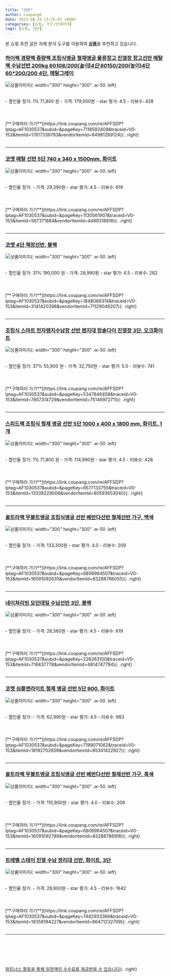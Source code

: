 ```yaml
---
title: "선반"
author: coupang6
date: 2023-08-29 13:25:03 +0800
categories: [쇼핑, 가구/인테리어]
tags: [쇼핑, 선반]
---
```


본 쇼핑 추천 글은 자체 분석 도구를 이용하여 [**상품**](https://link.coupang.com/a/bao1ui)을 추천하고 있습니다.

### [하이랙 경량랙 중량랙 조립식앵글 철재앵글 물류창고 진열장 창고선반 메탈랙 수납선반 200kg 60*108/200(높이)4단 60*150/200(높이)4단 60*200/200 4단, 메탈그레이](https://link.coupang.com/re/AFFSDP?lptag=AF1030537&subid=&pageKey=7118593408&traceid=V0-153&itemId=17817339793&vendorItemId=84981269124)

![상품이미지](https://thumbnail8.coupangcdn.com/thumbnails/remote/230x230ex/image/vendor_inventory/6bba/4f8bf69fdc4d43ea27d0f4a2ac8502d15f02177653eabf3f694306744fdc.JPG){: width="300" height="300" .w-50 .left}


<br>
- 할인율 정가: 1%  71,800   원
- 가격: 179,000원
- star 평가: 4.5
- 리뷰수: 428
<br>
<br>
<br>
<br>
[**구매하러 가기**](https://link.coupang.com/re/AFFSDP?lptag=AF1030537&subid=&pageKey=7118593408&traceid=V0-153&itemId=17817339793&vendorItemId=84981269124){: .right}
<br>
<br>

---

### [코멧 메탈 선반 5단 740 x 340 x 1500mm, 화이트](https://link.coupang.com/re/AFFSDP?lptag=AF1030537&subid=&pageKey=1130561907&traceid=V0-153&itemId=567371884&vendorItemId=4489318816)

![상품이미지](https://thumbnail7.coupangcdn.com/thumbnails/remote/230x230ex/image/product/image/vendoritem/2019/10/30/4489318816/543f524f-aacd-4b0c-9203-dacd0a5d62b8.jpg){: width="300" height="300" .w-50 .left}


<br>
- 할인율 정가: 
- 가격: 29,390원
- star 평가: 4.5
- 리뷰수: 619
<br>
<br>
<br>
<br>
[**구매하러 가기**](https://link.coupang.com/re/AFFSDP?lptag=AF1030537&subid=&pageKey=1130561907&traceid=V0-153&itemId=567371884&vendorItemId=4489318816){: .right}
<br>
<br>

---

### [코멧 4단 책장선반, 블랙](https://link.coupang.com/re/AFFSDP?lptag=AF1030537&subid=&pageKey=1848066314&traceid=V0-153&itemId=3141420396&vendorItemId=71129049207)

![상품이미지](https://thumbnail7.coupangcdn.com/thumbnails/remote/230x230ex/image/retail/images/13118400169986367-7adb79c3-abdd-448a-ab5c-bd8b34c879a1.jpg){: width="300" height="300" .w-50 .left}


<br>
- 할인율 정가: 31%  190,000   원
- 가격: 28,990원
- star 평가: 4.5
- 리뷰수: 282
<br>
<br>
<br>
<br>
[**구매하러 가기**](https://link.coupang.com/re/AFFSDP?lptag=AF1030537&subid=&pageKey=1848066314&traceid=V0-153&itemId=3141420396&vendorItemId=71129049207){: .right}
<br>
<br>

---

### [조립식 스마트 전자렌지수납장 선반 렌지대 밥솥다이 진열장 3단, 오크화이트](https://link.coupang.com/re/AFFSDP?lptag=AF1030537&subid=&pageKey=5347846458&traceid=V0-153&itemId=7857314729&vendorItemId=75146972711)

![상품이미지](https://thumbnail7.coupangcdn.com/thumbnails/remote/230x230ex/image/retail/images/2366213266604199-4d9dbdd5-0adb-43de-b001-ff796439e2c6.jpg){: width="300" height="300" .w-50 .left}


<br>
- 할인율 정가: 37%  55,900   원
- 가격: 32,750원
- star 평가: 5.0
- 리뷰수: 741
<br>
<br>
<br>
<br>
[**구매하러 가기**](https://link.coupang.com/re/AFFSDP?lptag=AF1030537&subid=&pageKey=5347846458&traceid=V0-153&itemId=7857314729&vendorItemId=75146972711){: .right}
<br>
<br>

---

### [스피드랙 조립식 철제 앵글 선반 5단 1000 x 400 x 1800 mm, 화이트, 1개](https://link.coupang.com/re/AFFSDP?lptag=AF1030537&subid=&pageKey=6577133755&traceid=V0-153&itemId=13338229006&vendorItemId=80593653040)

![상품이미지](https://thumbnail9.coupangcdn.com/thumbnails/remote/230x230ex/image/retail/images/1156012501848894-2782261d-da81-481a-bf04-5e4bf1cf163a.jpg){: width="300" height="300" .w-50 .left}


<br>
- 할인율 정가: 1%  71,800   원
- 가격: 114,990원
- star 평가: 4.5
- 리뷰수: 428
<br>
<br>
<br>
<br>
[**구매하러 가기**](https://link.coupang.com/re/AFFSDP?lptag=AF1030537&subid=&pageKey=6577133755&traceid=V0-153&itemId=13338229006&vendorItemId=80593653040){: .right}
<br>
<br>

---

### [울트라랙 무볼트앵글 조립식앵글 선반 베란다선반 철제선반 가구, 백색](https://link.coupang.com/re/AFFSDP?lptag=AF1030537&subid=&pageKey=6806964507&traceid=V0-153&itemId=16091092635&vendorItemId=83288786055)

![상품이미지](https://thumbnail10.coupangcdn.com/thumbnails/remote/230x230ex/image/vendor_inventory/1321/26bd9674dd26d993489c0421f7a5bb66c2a32065bfe514da3ae2cdbcf3dd.jpg){: width="300" height="300" .w-50 .left}


<br>
- 할인율 정가: 
- 가격: 133,300원
- star 평가: 4.0
- 리뷰수: 209
<br>
<br>
<br>
<br>
[**구매하러 가기**](https://link.coupang.com/re/AFFSDP?lptag=AF1030537&subid=&pageKey=6806964507&traceid=V0-153&itemId=16091092635&vendorItemId=83288786055){: .right}
<br>
<br>

---

### [네이쳐리빙 모던데일 수납선반 3단, 블랙](https://link.coupang.com/re/AFFSDP?lptag=AF1030537&subid=&pageKey=226263100&traceid=V0-153&itemId=716837778&vendorItemId=4814747794)

![상품이미지](https://thumbnail9.coupangcdn.com/thumbnails/remote/230x230ex/image/retail/images/1088797781591656-e0165e2b-85ae-4448-a22f-0e60f0c50658.jpg){: width="300" height="300" .w-50 .left}


<br>
- 할인율 정가: 
- 가격: 28,560원
- star 평가: 4.5
- 리뷰수: 619
<br>
<br>
<br>
<br>
[**구매하러 가기**](https://link.coupang.com/re/AFFSDP?lptag=AF1030537&subid=&pageKey=226263100&traceid=V0-153&itemId=716837778&vendorItemId=4814747794){: .right}
<br>
<br>

---

### [코멧 심플앤라이트 철제 앵글 선반 5단 900, 화이트](https://link.coupang.com/re/AFFSDP?lptag=AF1030537&subid=&pageKey=7199071062&traceid=V0-153&itemId=18192702659&vendorItemId=85341422927)

![상품이미지](https://thumbnail9.coupangcdn.com/thumbnails/remote/230x230ex/image/retail/images/6582892114342897-88a58732-dfda-4523-b40b-2a8c67ea8c0d.jpg){: width="300" height="300" .w-50 .left}


<br>
- 할인율 정가: 
- 가격: 62,990원
- star 평가: 4.5
- 리뷰수: 983
<br>
<br>
<br>
<br>
[**구매하러 가기**](https://link.coupang.com/re/AFFSDP?lptag=AF1030537&subid=&pageKey=7199071062&traceid=V0-153&itemId=18192702659&vendorItemId=85341422927){: .right}
<br>
<br>

---

### [울트라랙 무볼트앵글 조립식앵글 선반 베란다선반 철제선반 가구, 흑색](https://link.coupang.com/re/AFFSDP?lptag=AF1030537&subid=&pageKey=6806964507&traceid=V0-153&itemId=16091092789&vendorItemId=83288786916)

![상품이미지](https://thumbnail7.coupangcdn.com/thumbnails/remote/230x230ex/image/vendor_inventory/2259/a481063302e8e5fceac641ac362987e23910284064b17aef11f209d95c10.jpg){: width="300" height="300" .w-50 .left}


<br>
- 할인율 정가: 
- 가격: 115,900원
- star 평가: 4.0
- 리뷰수: 209
<br>
<br>
<br>
<br>
[**구매하러 가기**](https://link.coupang.com/re/AFFSDP?lptag=AF1030537&subid=&pageKey=6806964507&traceid=V0-153&itemId=16091092789&vendorItemId=83288786916){: .right}
<br>
<br>

---

### [트레벨 스테이 진열 수납 정리대 선반, 화이트, 3단](https://link.coupang.com/re/AFFSDP?lptag=AF1030537&subid=&pageKey=7442933366&traceid=V0-153&itemId=19358184227&vendorItemId=86471232709)

![상품이미지](https://thumbnail9.coupangcdn.com/thumbnails/remote/230x230ex/image/rs_quotation_api/touxcsq1/5c099c04ae6b49ff8906dec8f7aeec4a.jpg){: width="300" height="300" .w-50 .left}


<br>
- 할인율 정가: 
- 가격: 28,900원
- star 평가: 4.5
- 리뷰수: 1642
<br>
<br>
<br>
<br>
[**구매하러 가기**](https://link.coupang.com/re/AFFSDP?lptag=AF1030537&subid=&pageKey=7442933366&traceid=V0-153&itemId=19358184227&vendorItemId=86471232709){: .right}
<br>
<br>

---
<br><br><br><br><br> [파트너스 활동을 통해 일정액의 수수료를 제공받을 수 있습니다](https://link.coupang.com/a/bao1ui){: .right}